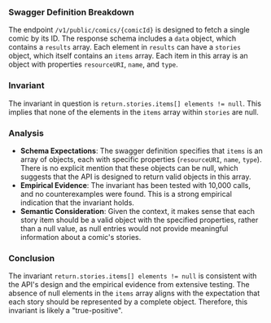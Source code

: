 ### Swagger Definition Breakdown

The endpoint `/v1/public/comics/{comicId}` is designed to fetch a single comic by its ID. The response schema includes a `data` object, which contains a `results` array. Each element in `results` can have a `stories` object, which itself contains an `items` array. Each item in this array is an object with properties `resourceURI`, `name`, and `type`.

### Invariant

The invariant in question is `return.stories.items[] elements != null`. This implies that none of the elements in the `items` array within `stories` are null.

### Analysis

- **Schema Expectations**: The swagger definition specifies that `items` is an array of objects, each with specific properties (`resourceURI`, `name`, `type`). There is no explicit mention that these objects can be null, which suggests that the API is designed to return valid objects in this array.
- **Empirical Evidence**: The invariant has been tested with 10,000 calls, and no counterexamples were found. This is a strong empirical indication that the invariant holds.
- **Semantic Consideration**: Given the context, it makes sense that each story item should be a valid object with the specified properties, rather than a null value, as null entries would not provide meaningful information about a comic's stories.

### Conclusion

The invariant `return.stories.items[] elements != null` is consistent with the API's design and the empirical evidence from extensive testing. The absence of null elements in the `items` array aligns with the expectation that each story should be represented by a complete object. Therefore, this invariant is likely a "true-positive".
